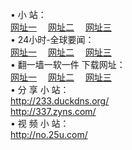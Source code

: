 &#8226; 小 站：<br />
<a href="http://233.duckdns.org/" target="_blank">网址一</a>
　<a href="http://337.zyns.com/" target="_blank">网址二</a>
　<a href="http://no.25u.com/" target="_blank">网址三</a>
　<br />
&#8226; 24小时-全球要闻：<br /> 
<a href="http://233.duckdns.org/read/go/n1.html" target="_blank">网址一</a>
　<a href="http://337.zyns.com/read/go/n1.html" target="_blank">网址二</a>
　<a href="http://no.25u.com/read/go/n1.html" target="_blank">网址三</a>
　<br />
&#8226; 翻一墙一软一件 下载网址：<br /> 
<a href="http://233.duckdns.org/read/go/f1.html" target="_blank">网址一</a>
　<a href="http://337.zyns.com/read/go/f2.html" target="_blank">网址二</a>
　<a href="http://no.25u.com/read/go/f3.html" target="_blank">网址三</a>
<br />
&#8226; 分 享 小 站：<br />
<a href="http://233.duckdns.org/" target="_blank">http://233.duckdns.org/</a><br />
<a href="http://337.zyns.com/" target="_blank">http://337.zyns.com/</a><br />
&#8226; 视 频 小 站：<br />
<a href="http://no.25u.com/" target="_blank">http://no.25u.com/</a><br />


